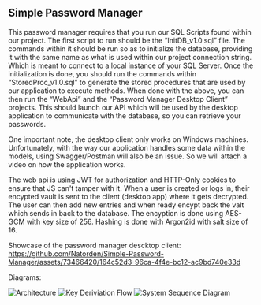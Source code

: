 ## Simple Password Manager

This password manager requires that you run our SQL Scripts found within our project. The first script to run should be the “InitDB_v1.0.sql” file. The commands within it should be run so as to initialize the database, providing it with the same name as what is used within our project connection string. Which is meant to connect to a local instance of your SQL Server. Once the initialization is done, you should run the commands within “StoredProc_v1.0.sql” to generate the stored procedures that are used by our application to execute methods.
When done with the above, you can then run the “WebApi” and the “Password Manager Desktop Client” projects. This should launch our API which will be used by the desktop application to communicate with the database, so you can retrieve your passwords. 

One important note, the desktop client only works on Windows machines. Unfortunately, with the way our application handles some data within the models, using Swagger/Postman will also be an issue. So we will attach a video on how the application works.

The web api is using JWT for authorization and HTTP-Only cookies to ensure that JS can't tamper with it. When a user is created or logs in, their encypted vault is sent to the client (desktop app) where it gets decrypted. The user can then add new entries and when ready encypt back the valt which sends in back to the database. The encyption is done using AES-GCM with key size of 256. Hashing is done with Argon2id with salt size of 16.

Showcase of the password manager descktop client:
https://github.com/Natorden/Simple-Password-Manager/assets/73466420/164c52d3-96ca-4f4e-bc12-ac9bd740e33d

Diagrams:

![Architecture](https://github.com/Natorden/Simple-Password-Manager/assets/40688355/622255f9-2eaf-4401-ae3f-6b57096fb3c1)
![Key Deriviation Flow](https://github.com/Natorden/Simple-Password-Manager/assets/40688355/84035dc0-e76d-487e-b871-3523c259adcf)
![System Sequence Diagram](https://github.com/Natorden/Simple-Password-Manager/assets/40688355/653df35f-e706-461b-bad9-79b0221d7789)
